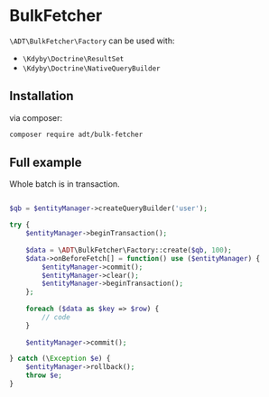 # BulkFetcher

`\ADT\BulkFetcher\Factory` can be used with:

 - `\Kdyby\Doctrine\ResultSet`
 - `\Kdyby\Doctrine\NativeQueryBuilder`

## Installation

via composer:

```sh
composer require adt/bulk-fetcher
```

## Full example

Whole batch is in transaction.

```php

$qb = $entityManager->createQueryBuilder('user');

try {
	$entityManager->beginTransaction();	
	
	$data = \ADT\BulkFetcher\Factory::create($qb, 100);
	$data->onBeforeFetch[] = function() use ($entityManager) {
		$entityManager->commit();
		$entityManager->clear();
		$entityManager->beginTransaction();
	};
	
	foreach ($data as $key => $row) {
		// code
	}
	
	$entityManager->commit();

} catch (\Exception $e) {
	$entityManager->rollback();
	throw $e;
}
```
